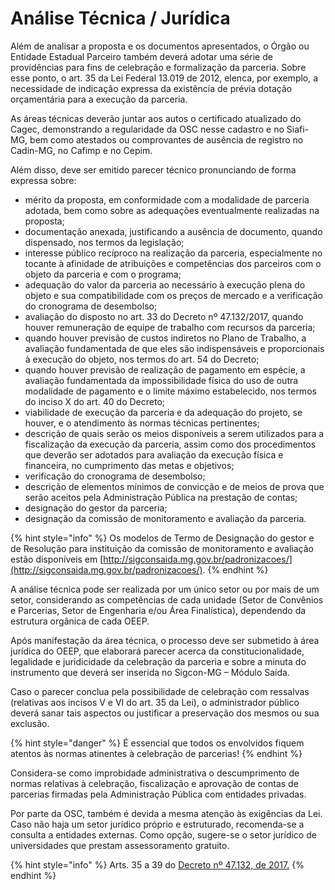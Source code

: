 # Análise Técnica / Jurídica

Além de analisar a proposta e os documentos apresentados, o Órgão ou Entidade Estadual Parceiro também deverá adotar uma série de providências para fins de celebração e formalização da parceria. Sobre esse ponto, o art. 35 da Lei Federal 13.019 de 2012, elenca, por exemplo, a necessidade de indicação expressa da existência de prévia dotação orçamentária para a execução da parceria.&#x20;

As áreas técnicas deverão juntar aos autos o certificado atualizado do Cagec, demonstrando a regularidade da OSC nesse cadastro e no Siafi-MG, bem como atestados ou comprovantes de ausência de registro no Cadin-MG, no Cafimp e no Cepim.&#x20;

Além disso, deve ser emitido parecer técnico pronunciando de forma expressa sobre:&#x20;

* mérito da proposta, em conformidade com a modalidade de parceria adotada, bem como sobre as adequações eventualmente realizadas na proposta;&#x20;
* documentação anexada, justificando a ausência de documento, quando dispensado, nos termos da legislação;&#x20;
* interesse público recíproco na realização da parceria, especialmente no tocante à afinidade de atribuições e competências dos parceiros com o objeto da parceria e com o programa;&#x20;
* adequação do valor da parceria ao necessário à execução plena do objeto e sua compatibilidade com os preços de mercado e a verificação do cronograma de desembolso;
* avaliação do disposto no art. 33 do Decreto nº 47.132/2017, quando houver remuneração de equipe de trabalho com recursos da parceria;
* quando houver previsão de custos indiretos no Plano de Trabalho, a avaliação fundamentada de que eles são indispensáveis e proporcionais à execução do objeto, nos termos do art. 54 do Decreto;&#x20;
* quando houver previsão de realização de pagamento em espécie, a avaliação fundamentada da impossibilidade física do uso de outra modalidade de pagamento e o limite máximo estabelecido, nos termos do inciso X do art. 40 do Decreto;&#x20;
* viabilidade de execução da parceria e da adequação do projeto, se houver, e o atendimento às normas técnicas pertinentes;
* descrição de quais serão os meios disponíveis a serem utilizados para a fiscalização da execução da parceria, assim como dos procedimentos que deverão ser adotados para avaliação da execução física e financeira, no cumprimento das metas e objetivos;&#x20;
* verificação do cronograma de desembolso;&#x20;
* descrição de elementos mínimos de convicção e de meios de prova que serão aceitos pela Administração Pública na prestação de contas;
* &#x20;designação do gestor da parceria;
* &#x20;designação da comissão de monitoramento e avaliação da parceria.

{% hint style="info" %}
Os modelos de Termo de Designação do gestor e de Resolução para instituição da comissão de monitoramento e avaliação estão disponíveis em [http://sigconsaida.mg.gov.br/padronizacoes/](http://sigconsaida.mg.gov.br/padronizacoes/).
{% endhint %}

A análise técnica pode ser realizada por um único setor ou por mais de um setor, considerando as competências de cada unidade (Setor de Convênios e Parcerias, Setor de Engenharia e/ou Área Finalística), dependendo da estrutura orgânica de cada OEEP.

Após manifestação da área técnica, o processo deve ser submetido à área jurídica do OEEP, que elaborará parecer acerca da constitucionalidade, legalidade e juridicidade da celebração da parceria e sobre a minuta do instrumento que deverá ser inserida no Sigcon-MG – Módulo Saída.&#x20;

Caso o parecer conclua pela possibilidade de celebração com ressalvas (relativas aos incisos V e VI do art. 35 da Lei), o administrador público deverá sanar tais aspectos ou justificar a preservação dos mesmos ou sua exclusão.

{% hint style="danger" %}
É essencial que todos os envolvidos fiquem atentos às normas atinentes à celebração de parcerias!
{% endhint %}

Considera-se como improbidade administrativa o descumprimento de normas relativas à celebração, fiscalização e aprovação de contas de parcerias firmadas pela Administração Pública com entidades privadas.

Por parte da OSC, também é devida a mesma atenção às exigências da Lei. Caso não haja um setor jurídico próprio e estruturado, recomenda-se a consulta a entidades externas. Como opção, sugere-se o setor jurídico de universidades que prestam assessoramento gratuito.

{% hint style="info" %}
Arts. 35 a 39 do [Decreto nº 47.132, de 2017.](https://www.almg.gov.br/consulte/legislacao/completa/completa-nova-min.html?tipo=DEC\&num=47132\&ano=2017)
{% endhint %}
